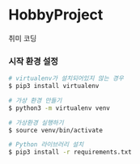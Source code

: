 # HobbyProject
취미 코딩

### 시작 환경 설정
```bash
# virtualenv가 설치되어있지 않는 경우
$ pip3 install virtualenv 

# 가상 환경 만들기
$ python3 -m virtualenv venv

# 가상환경 실행하기
$ source venv/bin/activate

# Python 라이브러리 설치
$ pip3 install -r requirements.txt
```